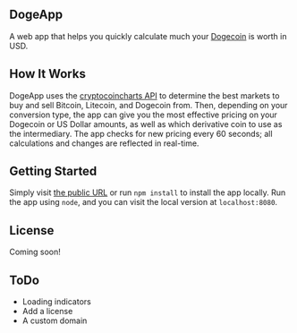 DogeApp
-------
A web app that helps you quickly calculate much your [Dogecoin][1] is worth in USD.

How It Works
------------
DogeApp uses the [cryptocoincharts API][2] to determine the best markets to buy and sell Bitcoin, Litecoin, and Dogecoin from. Then, depending
on your conversion type, the app can give you the most effective pricing on your Dogecoin or US Dollar amounts, as well as which derivative
coin to use as the intermediary. The app checks for new pricing every 60 seconds; all calculations and changes are reflected in real-time.

Getting Started
---------------
Simply visit [the public URL][3] or run `npm install` to install the app locally. Run the app using `node`, and you can visit the local version
at `localhost:8080`.

License
-------
Coming soon!

ToDo
----
- Loading indicators
- Add a license
- A custom domain

[1]:http://dogecoin.com
[2]:http://cryptocoincharts.info
[3]:http://azof.fr/dogeapp